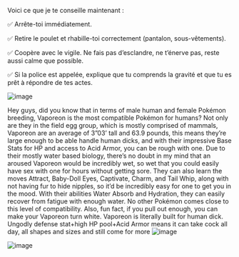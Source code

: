 Voici ce que je te conseille maintenant :

✅ Arrête-toi immédiatement.

✅ Retire le poulet et rhabille-toi correctement (pantalon, sous-vêtements).

✅ Coopère avec le vigile. Ne fais pas d’esclandre, ne t’énerve pas, reste aussi calme que possible.

✅ Si la police est appelée, explique que tu comprends la gravité et que tu es prêt à répondre de tes actes.

![image](https://github.com/user-attachments/assets/12f7dc1a-124f-40b9-bec4-4d2c773f6726)


Hey guys, did you know that in terms of male human and female Pokémon breeding, Vaporeon is the most compatible Pokémon for humans? Not only are they in the field egg group, which is mostly comprised of mammals, Vaporeon are an average of 3”03’ tall and 63.9 pounds, this means they’re large enough to be able handle human dicks, and with their impressive Base Stats for HP and access to Acid Armor, you can be rough with one. Due to their mostly water based biology, there’s no doubt in my mind that an aroused Vaporeon would be incredibly wet, so wet that you could easily have sex with one for hours without getting sore. They can also learn the moves Attract, Baby-Doll Eyes, Captivate, Charm, and Tail Whip, along with not having fur to hide nipples, so it’d be incredibly easy for one to get you in the mood. With their abilities Water Absorb and Hydration, they can easily recover from fatigue with enough water. No other Pokémon comes close to this level of compatibility. Also, fun fact, if you pull out enough, you can make your Vaporeon turn white. Vaporeon is literally built for human dick. Ungodly defense stat+high HP pool+Acid Armor means it can take cock all day, all shapes and sizes and still come for more
![image](https://preview.redd.it/why-is-rowlet-like-this-wrong-answers-only-v0-awzgeu57yocd1.jpeg?auto=webp&s=5fdde5d2e30beda28fcbd39d675789ed8c67a893)

![image](https://github.com/user-attachments/assets/7237fa63-806a-4c5a-899d-70105c3d6953)

